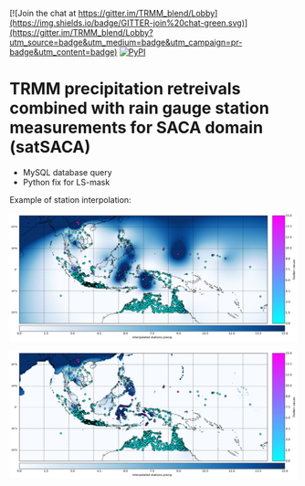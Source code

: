 
[![Join the chat at https://gitter.im/TRMM_blend/Lobby](https://img.shields.io/badge/GITTER-join%20chat-green.svg)](https://gitter.im/TRMM_blend/Lobby?utm_source=badge&utm_medium=badge&utm_campaign=pr-badge&utm_content=badge)
[![PyPI](https://img.shields.io/pypi/pyversions/Django.svg)]()


TRMM precipitation retreivals combined with rain gauge station measurements for SACA domain (satSACA)
==

- MySQL database query 
- Python fix for LS-mask

Example of station interpolation:

![Alt text](tmp/Precip_stations_linear_spline_smoothin_eq_2_20000610_example_readme.jpg?raw=true)

![Alt text](tmp/Precip_stations_linear_spline_smoothin_eq_2_20000610_lsmask_0p25deg.jpg?raw=true)

